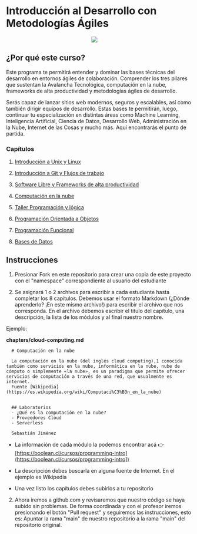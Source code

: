 # Introducción al Desarrollo con Metodologías Ágiles

<div style="display:flex;justify-content:center;max-width:50vw;">
<img src="https://res.cloudinary.com/boolean-spa/image/upload/v1589763530/html_tczgrv.jpg">
</div>

## ¿Por qué este curso?

Este programa te permitirá entender y dominar las bases técnicas del desarrollo en entornos ágiles de colaboración. Comprender los tres pilares que sustentan la Avalancha Tecnológica, computación en la nube, frameworks de alta productividad y metodologías ágiles de desarrollo.


Serás capaz de lanzar sitios web modernos, seguros y escalables, así como también dirigir equipos de desarrollo. Estas bases te permitirán, luego, continuar tu especialización en distintas áreas como Machine Learning, Inteligencia Artificial, Ciencia de Datos, Desarrollo Web, Administración en la Nube, Internet de las Cosas y mucho más. Aquí encontrarás el punto de partida.

### Capítulos

1. [Introducción a Unix y Linux](chapters/intro-linux.md)

2. [Introducción a Git y Flujos de trabajo](chapters/using-git.md)

3. [Software Libre y Frameworks de alta productividad](chapters/open-source-frameworks.md)

4. [Computación en la nube](chapters/cloud-computing.md)

5. [Taller Programación y lógica](chapters/programming-session.md)

6. [Programación Orientada a Objetos](chapters/object-oriented-programming.md)

7. [Programación Funcional](chapters/functional-programming.md)

8. [Bases de Datos](chapters/databases.md)


## Instrucciones
1. Presionar Fork en este repositorio para crear una copia de este proyecto con el "namespace" correspondiente al usuario del estudiante

2. Se asignará 1 o 2 archivos para escribir a cada estudiante hasta completar los 8 capítulos. 
Debemos usar el formato Markdown (¿Dónde aprenderlo? ¡En este mismo archivo!) para escribir el archivo que nos corresponda. 
En el archivo debemos escribir el titulo del capítulo, una descripción, la lista de los módulos y al final nuestro nombre.

Ejemplo:

**chapters/cloud-computing.md**
```
  # Computación en la nube

  La computación en la nube (del inglés cloud computing),1​ conocida también como servicios en la nube, informática en la nube, nube de cómputo o simplemente «la nube», es un paradigma que permite ofrecer servicios de computación a través de una red, que usualmente es internet. 
  Fuente [Wikipedia](https://es.wikipedia.org/wiki/Computaci%C3%B3n_en_la_nube)


  ## Laboratorios
  - ¿Qué es la computación en la nube?
  - Proveedores Cloud
  - Serverless

  Sebastián Jiménez
```

- La información de cada módulo la podemos encontrar acá 👉 [https://boolean.cl/cursos/programming-intro](https://boolean.cl/cursos/programming-intro])

- La descripción debes buscarla en alguna fuente de Internet. En el ejemplo es Wikipedia

- Una vez listo los capítulos debes subirlos a tu repositorio

2. Ahora iremos a github.com y revisaremos que nuestro código se haya subido sin problemas.
De forma coordinada y con el profesor iremos presionando el botón "Pull request" y seguiremos las instrucciones, esto es: Apuntar la rama "main" de nuestro repositorio a la rama "main" del repositorio original.

